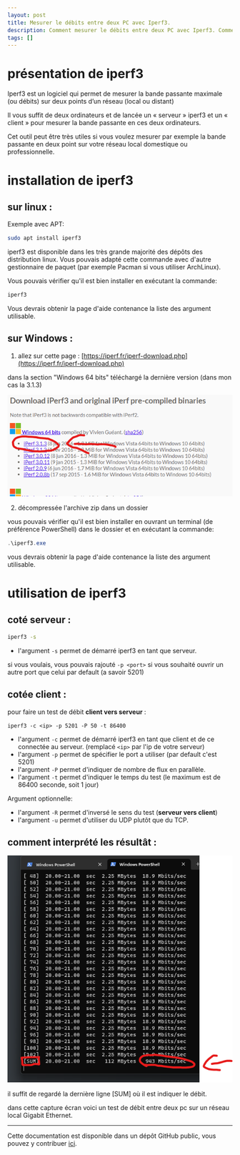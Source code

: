 ```yaml
---
layout: post
title: Mesurer le débits entre deux PC avec Iperf3.
description: Comment mesurer le débits entre deux PC avec Iperf3. Comment installer et utiliser Iperf3 ?
tags: []
---
```


# présentation de iperf3

Iperf3 est un logiciel qui permet de mesurer la bande passante maximale (ou débits) sur deux points d’un réseau (local ou distant)

Il vous suffit de deux ordinateurs et de lancée un « serveur » iperf3 et un « client » pour mesurer la bande passante en ces deux ordinateurs.

Cet outil peut être très utiles si vous voulez mesurer par exemple la bande passante en deux point sur votre réseau local domestique ou professionnelle.

# installation de iperf3

## sur linux :

Exemple avec APT:

```bash
sudo apt install iperf3
```

iperf3 est disponible dans les très grande majorité des dépôts des distribution linux.
Vous pouvais adapté cette commande avec d'autre gestionnaire de paquet (par exemple Pacman si vous utiliser ArchLinux).

Vous pouvais vérifier qu'il est bien installer en exécutant la commande:

```bash
iperf3
```

Vous devrais obtenir la page d'aide contenance la liste des argument utilisable.

## sur Windows :

1. allez sur cette page : [https://iperf.fr/iperf-download.php](https://iperf.fr/iperf-download.php)

dans la section "Windows 64 bits" téléchargé la dernière version (dans mon cas la 3.1.3)

![capture d'écran du site web](/assets/img/iperf3_01.png)

2. décompressée l'archive zip dans un dossier

vous pouvais vérifier qu'il est bien installer en ouvrant un terminal (de préférence PowerShell) dans le dossier et en exécutant la commande:

```powershell
.\iperf3.exe
```

vous devrais obtenir la page d'aide contenance la liste des argument utilisable.

# utilisation de iperf3

## coté serveur :

```bash
iperf3 -s
```

- l'argument `-s` permet de démarré iperf3 en tant que serveur.

si vous voulais, vous pouvais rajouté `-p <port>` si vous souhaité ouvrir un autre port que celui par default (a savoir 5201)

## cotée client :

pour faire un test de débit **client vers serveur** :

```bas
iperf3 -c <ip> -p 5201 -P 50 -t 86400
```

- l'argument `-c` permet de démarré iperf3 en tant que client et de ce connectée au serveur. (remplacé `<ip>` par l'ip de votre serveur)
- l'argument `-p` permet de spécifier le port a utiliser (par default c'est 5201)
- l'argument `-P` permet d'indiquer de nombre de flux en parallèle.
- l'argument `-t` permet d'indiquer le temps du test (le maximum est de 86400 seconde, soit 1 jour)

Argument optionnelle:

- l'argument `-R` permet d'inversé le sens du test (**serveur vers client**)
- l'argument `-u` permet d'utiliser du UDP plutôt que du TCP.

## comment interprété les résultât :

![capture d'écran d'un terminal](/assets/img/iperf3_02.png)

il suffit de regardé la dernière ligne [SUM] où il est indiquer le débit.

dans cette capture écran voici un test de débit entre deux pc sur un réseau local Gigabit Ethernet.





---

Cette documentation est disponible dans un dépôt GitHub public, vous pouvez y contribuer [ici](https://github.com/louino2478/tuto/tree/master/_posts).